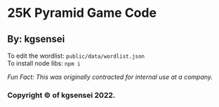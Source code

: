 # 25K Pyramid Game Code
## By: kgsensei

To edit the wordlist: `public/data/wordlist.json`  
To install node libs: `npm i`

*Fun Fact: This was originally contracted for internal use at a company.*

### Copyright &copy; of kgsensei 2022.